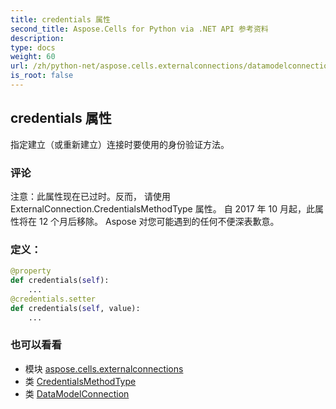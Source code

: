 ```yaml
---
title: credentials 属性
second_title: Aspose.Cells for Python via .NET API 参考资料
description:
type: docs
weight: 60
url: /zh/python-net/aspose.cells.externalconnections/datamodelconnection/credentials/
is_root: false
---
```

## credentials 属性

指定建立（或重新建立）连接时要使用的身份验证方法。

### 评论

注意：此属性现在已过时。反而，
请使用 ExternalConnection.CredentialsMethodType 属性。
自 2017 年 10 月起，此属性将在 12 个月后移除。
Aspose 对您可能遇到的任何不便深表歉意。
### 定义：
```python
@property
def credentials(self):
    ...
@credentials.setter
def credentials(self, value):
    ...
```

### 也可以看看
* 模块 [aspose.cells.externalconnections](../../)
* 类 [CredentialsMethodType](/cells/zh/python-net/aspose.cells.externalconnections/credentialsmethodtype)
* 类 [DataModelConnection](/cells/zh/python-net/aspose.cells.externalconnections/datamodelconnection)
